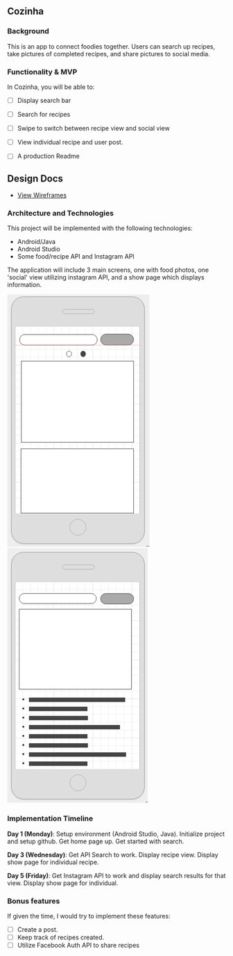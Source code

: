 ## Cozinha

### Background

This is an app to connect foodies together. Users can search up recipes, take pictures of completed recipes, and share pictures to social media.

### Functionality & MVP  

In Cozinha, you will be able to:

- [ ] Display search bar
- [ ] Search for recipes
- [ ] Swipe to switch between recipe view and social view
- [ ] View individual recipe and user post.
- [ ] A production Readme


## Design Docs
* [View Wireframes](docs/wireframes)


### Architecture and Technologies

This project will be implemented with the following technologies:

- Android/Java
- Android Studio
- Some food/recipe API and Instagram API

The application will include 3 main screens, one with food photos, one 'social' view utilizing instagram API, and a show page which displays information.

![list](docs/wireframes/wireframe1.png)
![description](docs/wireframes/wireframe3.png)

### Implementation Timeline

**Day 1 (Monday)**: Setup environment (Android Studio, Java). Initialize project and setup github. Get home page up. Get started with search.

**Day 3 (Wednesday)**: Get API Search to work. Display recipe view. Display show page for individual recipe.

**Day 5 (Friday)**: Get Instagram API to work and display search results for that view. Display show page for individual.


### Bonus features

If given the time, I would try to implement these features:

- [ ] Create a post.
- [ ] Keep track of recipes created.
- [ ] Utilize Facebook Auth API to share recipes
